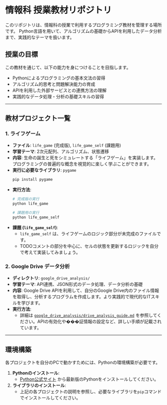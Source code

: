 # 情報科 授業教材リポジトリ

このリポジトリは、情報科の授業で利用するプログラミング教材を管理する場所です。
Python言語を用いて、アルゴリズムの基礎からAPIを利用したデータ分析まで、実践的なテーマを扱います。

## 授業の目標
この教材を通じて、以下の能力を身につけることを目指します。

- Pythonによるプログラミングの基本文法の習得
- アルゴリズム的思考と問題解決能力の育成
- APIを利用した外部サービスとの連携方法の理解
- 実践的なデータ処理・分析の基礎スキルの習得

---

## 教材プロジェクト一覧

### 1. ライフゲーム
- **ファイル**: `life_game` (完成版), `life_game_self` (課題用)
- **学習テーマ**: 2次元配列、アルゴリズム、状態遷移
- **内容**: 生命の誕生と死をシミュレートする「ライフゲーム」を実装します。プログラミングの普遍的な概念を視覚的に楽しく学ぶことができます。
- **実行に必要なライブラリ**: `pygame`
  ```bash
  pip install pygame
  ```
- **実行方法**:
  ```bash
  # 完成版の実行
  python life_game

  # 課題用の実行
  python life_game_self
  ```
- **課題 (`life_game_self`)**:
  - `life_game_self` は、ライフゲームのロジック部分が未完成のファイルです。
  - TODOコメントの部分を中心に、セルの状態を更新するロジックを自分で考えて実装してみましょう。

### 2. Google Drive データ分析
- **ディレクトリ**: `google_drive_analysis/`
- **学習テーマ**: API連携、JSON形式のデータ処理、データ分析の基礎
- **内容**: Google Drive APIを利用して、自分のGoogle Drive内のファイル情報を取得し、分析するプログラムを作成します。より実践的で現代的なITスキルを学びます。
- **実行方法**:
  - 詳細は [`google_drive_analysis/drive_analysis_guide.md`](./google_drive_analysis/drive_analysis_guide.md) を参照してください。APIの有効化や���証情報の設定など、詳しい手順が記載されています。

---

## 環境構築
各プロジェクトを自分のPCで動かすためには、Pythonの環境構築が必要です。

1.  **Pythonのインストール**:
    - [Python公式サイト](https://www.python.org/) から最新版のPythonをインストールしてください。
2.  **ライブラリのインストール**:
    - 上記の各プロジェクトの説明を参照し、必要なライブラリを`pip`コマンドでインストールしてください。
